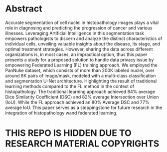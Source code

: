 # Abstract
Accurate segmentation of cell nuclei in histopathology images plays a vital role in diagnosing and predicting the progression of cancer and various illnesses. Leveraging Artificial Intelligence in this segmentation task empowers pathologists to discern and analyze the distinct characteristics of individual cells, unveiling valuable insights about the disease, its stage, and optimal treatment strategies. However, sharing the data across different organizations is, in most cases, an impractical option, thus this paper presents a study for a proposed solution to handle data privacy issue by empowering Federated Learning (FL) training approach. We employed the PanNuke dataset, which consists of more than 200K labeled nuclei, over around 8K pairs of image/mask, modeled with a multi-class classification and segmentation U-Net architecture. Highlighting the result of traditional learning methods compared to the FL method in the context of histopathology. The traditional learning approach achieved 84% average Dice Similarity Coefficient (DSC) and 82% average Intersection over Union (IoU). While the FL approach achieved an 80% Average DSC and 77% average IoU. This paper serves as a steppingstone for future research in the integration of histopathology wand federated learning.

# THIS REPO IS HIDDEN DUE TO RESEARCH MATERIAL COPYRIGHTS
